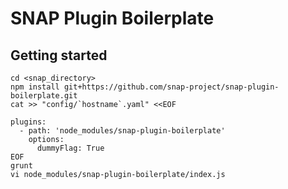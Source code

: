 # SNAP Plugin Boilerplate

## Getting started

```
cd <snap_directory>
npm install git+https://github.com/snap-project/snap-plugin-boilerplate.git
cat >> "config/`hostname`.yaml" <<EOF

plugins:
  - path: 'node_modules/snap-plugin-boilerplate'
    options:
      dummyFlag: True
EOF
grunt
vi node_modules/snap-plugin-boilerplate/index.js
```
